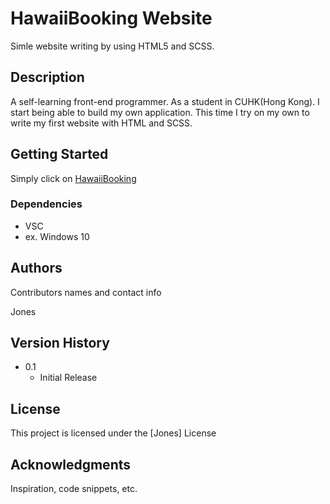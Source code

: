# HawaiiBooking Website

Simle website writing by using HTML5 and SCSS.

## Description

A self-learning front-end programmer. As a student in CUHK(Hong Kong). 
I start being able to build my own application. 
This time I try on my own to write my first website with HTML and SCSS.

## Getting Started

Simply click on [HawaiiBooking](https://twitter.com/dompizzie)

### Dependencies

* VSC
* ex. Windows 10






## Authors

Contributors names and contact info

Jones

## Version History

* 0.1
    * Initial Release

## License

This project is licensed under the [Jones] License 

## Acknowledgments

Inspiration, code snippets, etc.
